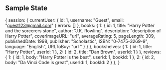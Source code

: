 ## Sample State
{
  session:
    {
      currentUser:
        {
          id: 1,
          username: "Guest",
          email: "guest123@gmail.com"
        }
      errors: []
    },
  books:
    {
      1:
        {
          id: 1,
          title: "Harry Potter and the sorcerers stone",
          author: "J.K. Rowling",
          description: "description of Harry Potter",
          coverImageURL: "url",
          averageRating: 5,
          pageLength: 309,
          publishedDate: 1998,
          publisher: "Scholastic",
          ISBN: "0-7475-3269-9",
          language: "English",
          URLToBuy: "url "
        }
      }
    },
  bookshelves:
    {
      1:
        {
          id: 1,
          title: "Harry Potter",
          userId: 1
        },
      2:
        {
          id: 2,
          title: "Dan Brown",
          userId: 1
        }
    },
  reviews:
    {
      1:
        {
          id: 1,
          body: "Harry Potter is the best",
          userId: 1,
          bookId: 1
        },
      2:
        {
          id: 2,
          body: "Da Vinci Code is great",
          userId: 1,
          bookId: 2
        }
    },
}
